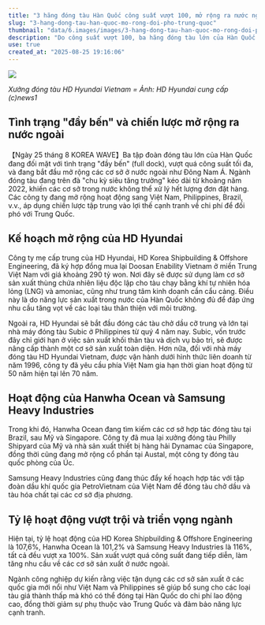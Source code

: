 ```yaml
---
title: "3 hãng đóng tàu Hàn Quốc công suất vượt 100, mở rộng ra nước ngoài đối phó Trung Quốc"
slug: "3-hang-dong-tau-han-quoc-mo-rong-doi-pho-trung-quoc"
thumbnail: "data/6.images/images/3-hang-dong-tau-han-quoc-mo-rong-doi-pho-trung-quoc.webp"
description: "Do công suất vượt 100, ba hãng đóng tàu lớn của Hàn Quốc đang mở rộng các cơ sở sản xuất tại nước ngoài như Việt Nam và Philippines, tăng cường cạnh tranh với Trung Quốc."
use: true
created_at: "2025-08-25 19:16:06"
---
```


![](/images/20250825-03594800-clc_korea-000-1-view.webp)

*Xưởng đóng tàu HD Hyundai Vietnam = Ảnh: HD Hyundai cung cấp (c)news1*

## Tình trạng "đầy bến" và chiến lược mở rộng ra nước ngoài

【Ngày 25 tháng 8 KOREA WAVE】Ba tập đoàn đóng tàu lớn của Hàn Quốc đang đối mặt với tình trạng "đầy bến" (full dock), vượt quá công suất tối đa, và đang bắt đầu mở rộng các cơ sở ở nước ngoài như Đông Nam Á. Ngành đóng tàu đang trên đà "chu kỳ siêu tăng trưởng" kéo dài từ khoảng năm 2022, khiến các cơ sở trong nước không thể xử lý hết lượng đơn đặt hàng. Các công ty đang mở rộng hoạt động sang Việt Nam, Philippines, Brazil, v.v., áp dụng chiến lược tập trung vào lợi thế cạnh tranh về chi phí để đối phó với Trung Quốc.

## Kế hoạch mở rộng của HD Hyundai

Công ty mẹ cấp trung của HD Hyundai, HD Korea Shipbuilding & Offshore Engineering, đã ký hợp đồng mua lại Doosan Enability Vietnam ở miền Trung Việt Nam với giá khoảng 290 tỷ won. Nơi đây sẽ được sử dụng làm cơ sở sản xuất thùng chứa nhiên liệu độc lập cho tàu chạy bằng khí tự nhiên hóa lỏng (LNG) và amoniac, cũng như trung tâm kinh doanh cần cẩu cảng. Điều này là do năng lực sản xuất trong nước của Hàn Quốc không đủ để đáp ứng nhu cầu tăng vọt về các loại tàu thân thiện với môi trường.

Ngoài ra, HD Hyundai sẽ bắt đầu đóng các tàu chở dầu cỡ trung và lớn tại nhà máy đóng tàu Subic ở Philippines từ quý 4 năm nay. Subic, vốn trước đây chỉ giới hạn ở việc sản xuất khối thân tàu và dịch vụ bảo trì, sẽ được nâng cấp thành một cơ sở sản xuất toàn diện. Hơn nữa, đối với nhà máy đóng tàu HD Hyundai Vietnam, được vận hành dưới hình thức liên doanh từ năm 1996, công ty đã yêu cầu phía Việt Nam gia hạn thời gian hoạt động từ 50 năm hiện tại lên 70 năm.

## Hoạt động của Hanwha Ocean và Samsung Heavy Industries

Trong khi đó, Hanwha Ocean đang tìm kiếm các cơ sở hợp tác đóng tàu tại Brazil, sau Mỹ và Singapore. Công ty đã mua lại xưởng đóng tàu Philly Shipyard của Mỹ và nhà sản xuất thiết bị hàng hải Dynamac của Singapore, đồng thời cũng đang mở rộng cổ phần tại Austal, một công ty đóng tàu quốc phòng của Úc.

Samsung Heavy Industries cũng đang thúc đẩy kế hoạch hợp tác với tập đoàn dầu khí quốc gia PetroVietnam của Việt Nam để đóng tàu chở dầu và tàu hóa chất tại các cơ sở địa phương.

## Tỷ lệ hoạt động vượt trội và triển vọng ngành

Hiện tại, tỷ lệ hoạt động của HD Korea Shipbuilding & Offshore Engineering là 107,6%, Hanwha Ocean là 101,2% và Samsung Heavy Industries là 116%, tất cả đều vượt xa 100%. Sản xuất vượt quá công suất đang tiếp diễn, làm tăng nhu cầu về các cơ sở sản xuất ở nước ngoài.

Ngành công nghiệp dự kiến rằng việc tận dụng các cơ sở sản xuất ở các quốc gia mới nổi như Việt Nam và Philippines sẽ giúp bổ sung cho các loại tàu giá thành thấp mà khó có thể đóng tại Hàn Quốc do chi phí lao động cao, đồng thời giảm sự phụ thuộc vào Trung Quốc và đảm bảo năng lực cạnh tranh.